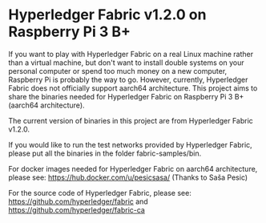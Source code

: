 # Hyperledger Fabric v1.2.0 on Raspberry Pi 3 B+

If you want to play with Hyperledger Fabric on a real Linux machine rather than a virtual machine, but don't want to install double systems on your personal computer or spend too much money on a new computer, Raspberry Pi is probably the way to go. However, currently, Hyperledger Fabric does not officially support aarch64 architecture. This project aims to share the binaries needed for Hyperledger Fabric on Raspberry Pi 3 B+ (aarch64 architecture).

The current version of binaries in this project are from Hyperledger Fabric v1.2.0.

If you would like to run the test networks provided by Hyperledger Fabric, please put all the binaries in the folder fabric-samples/bin.

For docker images needed for Hyperledger Fabric on aarch64 architecture, please see:
https://hub.docker.com/u/pesicsasa/
(Thanks to Saša Pesic)

For the source code of Hyperledger Fabric, please see:
https://github.com/hyperledger/fabric and
https://github.com/hyperledger/fabric-ca
